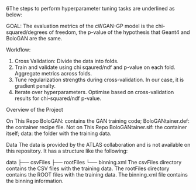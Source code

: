 6The steps to perform hyperparameter tuning tasks are underlined as below:

GOAL: The evaluation metrics of the cWGAN-GP model is the chi-squared/degrees of freedom, the p-value of the hypothesis that Geant4 and BoloGAN are the same. 

Workflow:

1. Cross Validation: Divide the data into folds.
2. Train and validate using chi sqaured/ndf and p-value on each fold. Aggregate metrics across folds.
3. Tune regularization strengths during cross-validation. In our case, it is gradient penalty.
4. Iterate over hyperparameters. Optimise based on cross-validation results for chi-squared/ndf p-value.


Overview of the Project

On This Repo
BoloGAN: contains the GAN training code;
BoloGANtainer.def: the container recipe file.
Not on This Repo
BoloGANtainer.sif: the container itself;
data: the folder with the training data.

Data
The data is provided by the ATLAS collaboration and is not available on this repository. It has a structure like the following:

data
├── csvFiles
├── rootFiles
└── binning.xml
The csvFiles directory contains the CSV files with the training data.
The rootFiles directory contains the ROOT files with the training data.
The binning.xml file contains the binning information.




